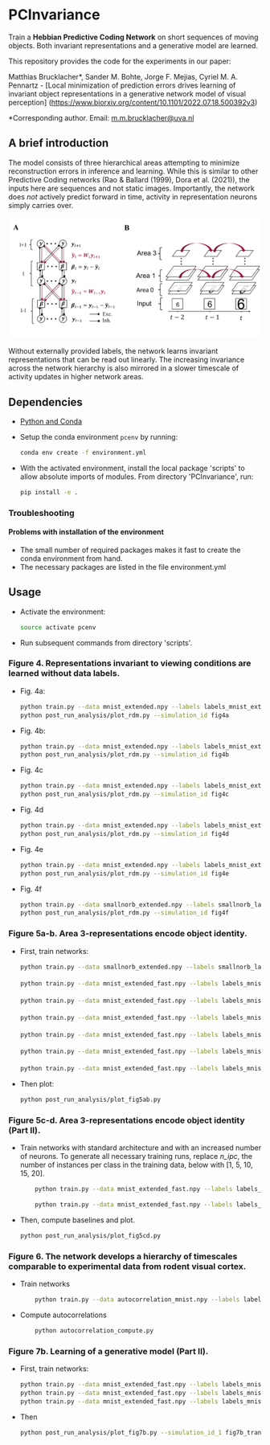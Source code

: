# PCInvariance

Train a **Hebbian Predictive Coding Network** on short sequences of moving objects. Both invariant representations and a generative model are learned.

This repository provides the code for the experiments in our paper:

Matthias Brucklacher*, Sander M. Bohte, Jorge F. Mejias, Cyriel M. A. Pennartz - [Local minimization of prediction errors drives learning of invariant object representations in a generative network model of visual perception] (https://www.biorxiv.org/content/10.1101/2022.07.18.500392v3)

&ast;Corresponding author. Email: m.m.brucklacher@uva.nl


## A brief introduction

The model consists of three hierarchical areas attempting to minimize reconstruction errors in inference and learning. While this is similar to other Predictive Coding networks (Rao & Ballard (1999), Dora et al. (2021)), the inputs here are sequences and not static images. Importantly, the network does *not* actively predict forward in time, activity in representation neurons simply carries over. 

<img src="readme_media/model.png" alt="mode" width="800"/>

Without externally provided labels, the network learns invariant representations that can be read out linearly. The increasing invariance across the network hierarchy is also mirrored in a slower timescale of activity updates in higher network areas.

## Dependencies
- [Python and Conda](https://www.anaconda.com/)
- Setup the conda environment `pcenv` by running:

    ```bash
    conda env create -f environment.yml
    ```

- With the activated environment, install the local package 'scripts' to allow absolute imports of modules. From directory 'PCInvariance', run:
    ```bash
    pip install -e .
    ```

### Troubleshooting
#### Problems with installation of the environment
- The small number of required packages makes it fast to create the conda environment from hand. 
- The necessary packages are listed in the file environment.yml

## **Usage**
- Activate the environment:
    ```bash
    source activate pcenv
    ```
- Run subsequent commands from directory 'scripts'.

### **Figure 4. Representations invariant to viewing conditions are learned without data labels.**
- Fig. 4a: 
    ```bash
    python train.py --data mnist_extended.npy --labels labels_mnist_extended.npy --trafos 0 0 0 --resultfolder fig4a --epochs 0
    python post_run_analysis/plot_rdm.py --simulation_id fig4a 
    ```

- Fig. 4b:
    ```bash
    python train.py --data mnist_extended.npy --labels labels_mnist_extended.npy --trafos 1 1 1 --resultfolder fig4b --epochs 20
    python post_run_analysis/plot_rdm.py --simulation_id fig4b
    ```

- Fig. 4c
    ```bash
    python train.py --data mnist_extended.npy --labels labels_mnist_extended.npy --trafos 0 0 0 --resultfolder fig4c --epochs 20
    python post_run_analysis/plot_rdm.py --simulation_id fig4c
    ```

- Fig. 4d
    ```bash
    python train.py --data mnist_extended.npy --labels labels_mnist_extended.npy --trafos 0 0 0 --noise_on 1 --resultfolder fig4d --epochs 20
    python post_run_analysis/plot_rdm.py --simulation_id fig4d
    ```

- Fig. 4e
    ```bash
    python train.py --data mnist_extended.npy --labels labels_mnist_extended.npy --trafos 2 2 2 --resultfolder fig4e --epochs 20
    python post_run_analysis/plot_rdm.py --simulation_id fig4e
    ```

- Fig. 4f
    ```bash
    python train.py --data smallnorb_extended.npy --labels smallnorb_labels.npy --trafos 0 0 0 --resultfolder fig4f --epochs 20
    python post_run_analysis/plot_rdm.py --simulation_id fig4f
    ```
### **Figure 5a-b. Area 3-representations encode object identity.**
- First, train networks:
    ```bash
    python train.py --data smallnorb_extended.npy --labels smallnorb_labels.npy --trafos 0 0 0 --resultfolder fig5a --epochs 20 --n_runs 4

    python train.py --data mnist_extended_fast.npy --labels labels_mnist_extended.npy --trafos 0 0 0 --resultfolder fig5b_trafo-0_static-0_noise-0 --epochs 20 --n_runs 4

    python train.py --data mnist_extended_fast.npy --labels labels_mnist_extended.npy --trafos 1 1 1 --resultfolder fig5b_trafo-1_static-0_noise-0 --epochs 20 --n_runs 4

    python train.py --data mnist_extended_fast.npy --labels labels_mnist_extended.npy --trafos 2 2 2 --resultfolder fig5b_trafo-2_static-0_noise-0 --epochs 20 --n_runs 4

    python train.py --data mnist_extended_fast.npy --labels labels_mnist_extended.npy --trafos 0 0 0 --resultfolder fig5b_trafo-0_static-1_noise-0 --do_train_static 1 --epochs 20 --n_runs 4

    python train.py --data mnist_extended_fast.npy --labels labels_mnist_extended.npy --trafos 1 1 1 --resultfolder fig5b_trafo-1_static-1_noise-0 --do_train_static 1 --epochs 20 --n_runs 4

    python train.py --data mnist_extended_fast.npy --labels labels_mnist_extended.npy --trafos 2 2 2 --resultfolder fig5b_trafo-2_static-1_noise-0 --do_train_static 1 --epochs 20 --n_runs 4
    ```
- Then plot:
    ```bash
    python post_run_analysis/plot_fig5ab.py 
    ```

### **Figure 5c-d. Area 3-representations encode object identity (Part II).**
- Train networks with standard architecture and with an increased number of neurons. To generate all necessary training runs, replace *n_ipc*, the number of instances per class in the training data, below with [1, 5, 10, 15, 20].
    ```bash
        python train.py --data mnist_extended_fast.npy --labels labels_mnist_extended.npy --trafos 0 0 0 --resultfolder fig5cd_arch-[2000-500-30]_nipc-<n_ipc> --epochs 20 --n_runs 4 --use_validation_data 1 --n_instances_per_class_train <n_ipc>
    ```
    ```bash
        python train.py --data mnist_extended_fast.npy --labels labels_mnist_extended.npy --trafos 0 0 0 --resultfolder fig5cd_arch-[4000-2000-90]_nipc-<n_ipc> --epochs 20 --n_runs 4 --use_validation_data 1 --n_instances_per_class_train <n_ipc>
    ```
- Then, compute baselines and plot.
    ```bash
    python post_run_analysis/plot_fig5cd.py 
    ```

### **Figure 6. The network develops a hierarchy of timescales comparable to experimental data from rodent visual cortex.**
- Train networks
    ```bash
        python train.py --data autocorrelation_mnist.npy --labels labels_autocorrelation_mnist.npy --trafos 0 0 0 --resultfolder fig6 --epochs 10   
    ```
- Compute autocorrelations
    ```bash
        python autocorrelation_compute.py
    ```
<!-- 
- Run statistical analysis and plot autocorrelation decay
    ```
        python autocorrelation_analyze.py
    ```


-->

### Figure 7b. Learning of a generative model (Part II). 
- First, train networks:
    ```bash
    python train.py --data mnist_extended_fast.npy --labels labels_mnist_extended.npy --trafos 0 0 0 --resultfolder fig7b_translation --epochs 20 --n_runs 4
    python train.py --data mnist_extended_fast.npy --labels labels_mnist_extended.npy --trafos 1 1 1 --resultfolder fig7b_rotation --epochs 20 --n_runs 4
    python train.py --data mnist_extended_fast.npy --labels labels_mnist_extended.npy --trafos 2 2 2 --resultfolder fig7b_scaling --epochs 20 --n_runs 4
    ```
- Then
    ```bash
    python post_run_analysis/plot_fig7b.py --simulation_id_1 fig7b_translation --simulation_id_2 fig7b_rotation --simulation_id_3 fig7b_scaling
    ```
<!--
### **Figure 8. Reconstruction of partially occluded sequences.**
-->